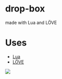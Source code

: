 # drop-box
made with Lua and LÖVE 

# Uses 
* [Lua](https://www.lua.org/)
* [LÖVE](https://love2d.org/)

<img src="https://github.com/pepega90/drop-box/blob/main/preview.gif" />
